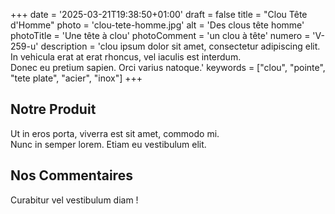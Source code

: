 +++
date = '2025-03-21T19:38:50+01:00'
draft = false
title = "Clou Tête d'Homme"
photo = 'clou-tete-homme.jpg'
alt = 'Des clous tête homme'
photoTitle = 'Une tête à clou'
photoComment = 'un clou à tête'
numero = 'V-259-u'
description = 'clou ipsum dolor sit amet, consectetur adipiscing elit. <br>In vehicula erat at erat rhoncus, vel iaculis est interdum. <br>Donec eu pretium sapien. Orci varius natoque.'
keywords = ["clou", "pointe", "tete plate", "acier", "inox"]
+++

## Notre Produit
Ut in eros porta, viverra est sit amet, commodo mi.  
Nunc in semper lorem. Etiam eu vestibulum elit.

## Nos Commentaires
Curabitur vel vestibulum diam !